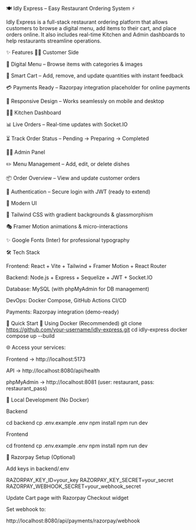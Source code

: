 🍽️ Idly Express – Easy Restaurant Ordering System ⚡

Idly Express is a full-stack restaurant ordering platform that allows customers to browse a digital menu, add items to their cart, and place orders online.
It also includes real-time Kitchen and Admin dashboards to help restaurants streamline operations.

✨ Features
👨‍🍳 Customer Side

📜 Digital Menu – Browse items with categories & images

🛒 Smart Cart – Add, remove, and update quantities with instant feedback

💳 Payments Ready – Razorpay integration placeholder for online payments

📱 Responsive Design – Works seamlessly on mobile and desktop

👩‍🍳 Kitchen Dashboard

📊 Live Orders – Real-time updates with Socket.IO

⏳ Track Order Status – Pending → Preparing → Completed

👨‍💼 Admin Panel

✏️ Menu Management – Add, edit, or delete dishes

📦 Order Overview – View and update customer orders

🔐 Authentication – Secure login with JWT (ready to extend)

🎨 Modern UI

🌈 Tailwind CSS with gradient backgrounds & glassmorphism

🎭 Framer Motion animations & micro-interactions

✨ Google Fonts (Inter) for professional typography

🛠️ Tech Stack

Frontend: React + Vite + Tailwind + Framer Motion + React Router

Backend: Node.js + Express + Sequelize + JWT + Socket.IO

Database: MySQL (with phpMyAdmin for DB management)

DevOps: Docker Compose, GitHub Actions CI/CD

Payments: Razorpay integration (demo-ready)

🚀 Quick Start
🔹 Using Docker (Recommended)
git clone https://github.com/your-username/idly-express.git
cd idly-express
docker compose up --build


🌐 Access your services:

Frontend → http://localhost:5173

API → http://localhost:8080/api/health

phpMyAdmin → http://localhost:8081
 (user: restaurant, pass: restaurant_pass)

🔹 Local Development (No Docker)

Backend

cd backend
cp .env.example .env
npm install
npm run dev


Frontend

cd frontend
cp .env.example .env
npm install
npm run dev

🔑 Razorpay Setup (Optional)

Add keys in backend/.env

RAZORPAY_KEY_ID=your_key
RAZORPAY_KEY_SECRET=your_secret
RAZORPAY_WEBHOOK_SECRET=your_webhook_secret


Update Cart page with Razorpay Checkout widget

Set webhook to:

http://localhost:8080/api/payments/razorpay/webhook
